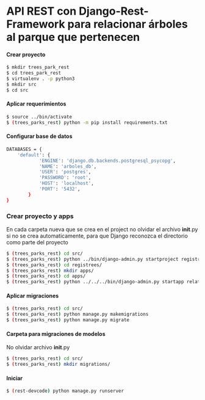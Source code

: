 # API REST con Django-Rest-Framework para relacionar árboles al parque que pertenecen


#### Crear proyecto

```sh
$ mkdir trees_park_rest
$ cd trees_park_rest
$ virtualenv . -p python3
$ mkdir src
$ cd src
```

#### Aplicar requerimientos
```sh
$ source ../bin/activate
$ (trees_parks_rest) python -m pip install requirements.txt
```

#### Configurar base de datos
```sh
DATABASES = {
    'default': {
            'ENGINE': 'django.db.backends.postgresql_psycopg',
            'NAME': 'arboles_db',
            'USER': 'postgres',
            'PASSWORD': 'root',
            'HOST': 'localhost',
            'PORT': '5432',
        }
}
```
 
### Crear proyecto y apps
En cada carpeta nueva que se crea en el project no olvidar el archivo __init__.py si no se crea
automaticamente, para que Django reconozca el directorio como parte del proyecto
```sh
$ (trees_parks_rest) cd src/
$ (trees_parks_rest) python ../bin/django-admin.py startproject registrees
$ (trees_parks_rest) cd registrees/
$ (trees_parks_rest) mkdir apps/
$ (trees_parks_rest) cd apps/
$ (trees_parks_rest) python ../../../bin/django-admin.py startapp relationtp

```

#### Aplicar migraciones

```sh
$ (trees_parks_rest) cd src/
$ (trees_parks_rest) python manage.py makemigrations
$ (trees_parks_rest) python manage.py migrate
```

#### Carpeta para migraciones de modelos
No olvidar archivo __init__.py
```sh
$ (trees_parks_rest) cd src/
$ (trees_parks_rest) mkdir migrations/
```

#### Iniciar
```sh
$ (rest-devcode) python manage.py runserver
```